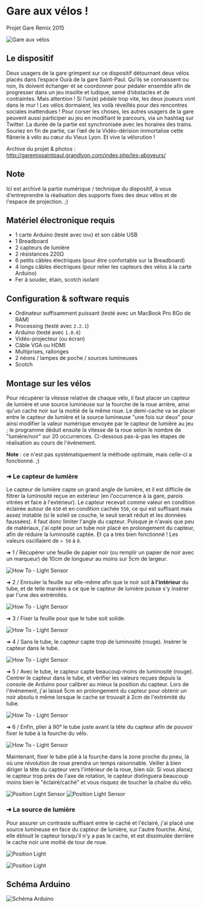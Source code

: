 # Gare aux vélos !
Projet Gare Remix 2015

![Gare aux vélos](http://garemixsaintpaul.grandlyon.com/wp-content/uploads/2015/04/GR_velorution.jpg)

## Le dispositif

Deux usagers de la gare grimpent sur ce dispositif détournant deux vélos placés dans l’espace Ourà de la gare Saint-Paul. Qu’ils se connaissent ou non, ils doivent échanger et se coordonner pour pédaler ensemble afin de progresser dans un jeu insolite et ludique, semé d’obstacles et de contraintes. Mais attention ! Si l’un(e) pédale trop vite, les deux joueurs vont dans le mur ! Les vélos dormaient, les voilà réveillés pour des rencontres sociales inattendues ! Pour corser les choses, les autres usagers de la gare peuvent aussi participer au jeu en modifiant le parcours, via un hashtag sur Twitter. La durée de la partie est synchronisée avec les horaires des trains. Souriez en fin de partie, car l’œil de la Vidéo-dérision immortalise cette flânerie à vélo au cœur du Vieux Lyon. Et vive la vélorution !

Archive du projet & photos :
http://garemixsaintpaul.grandlyon.com/index.php/les-aboyeurs/

## Note

Ici est archivé la partie numérique / technique du dispositif, à vous d'entreprendre la réalisation des supports fixes des deux vélos et de l'espace de projection. ;)


## Matériel électronique requis

  * 1 carte Arduino (testé avec `Uno`) et son câble USB
  * 1 Breadboard
  * 2 capteurs de lumière
  * 2 résistances 220Ω
  * 6 petits câbles électriques (pour être confortable sur la Breadboard)
  * 4 longs câbles électriques (pour relier les capteurs des vélos à la carte Arduino)
  * Fer à souder, étain, scotch isolant


## Configuration & software requis

  * Ordinateur suffisamment puissant (testé avec un MacBook Pro 8Go de RAM)
  * Processing (testé avec `2.2.1`)
  * Arduino (testé avec `1.0.6`)
  * Vidéo-projecteur (ou écran)
  * Câble VGA ou HDMI
  * Multiprises, rallonges
  * 2 néons / lampes de poche / sources lumineuses
  * Scotch

## Montage sur les vélos

Pour récupérer la vitesse relative de chaque vélo, il faut placer un capteur de lumière et une source lumineuse sur la fourche de la roue arrière, ainsi qu'un cache noir sur la moitié de la même roue. Le demi-cache va se placer entre le capteur de lumière et la source lumineuse "une fois sur deux" pour ainsi modifier la valeur numérique envoyée par le capteur de lumière au jeu ; le programme déduit ensuite la vitesse de la roue selon le nombre de "lumière/noir" sur 20 occurrences. Ci-dessous pas-à-pas les étapes de réalisation au cours de l'événement.

**Note** : ce n'est pas systématiquement la méthode optimale, mais celle-ci a fonctionné. ;) 

### ➜ Le capteur de lumière

Le capteur de lumière capte un grand angle de lumière, et il est difficile de filtrer la luminosité reçue en extérieur (en l'occurrence à la gare, parois vitrées et face à l'extérieur). Le capteur recevait comme valeur en condition éclairée autour de `650` et en condition cachée `550`, ce qui est suffisant mais assez instable (si le soleil se couche, le seuil serait réduit et les données faussées). Il faut donc limiter l'angle du capteur. Puisque je n'avais que peu de matériaux, j'ai opté pour un tube noir placé en prolongement du capteur, afin de réduire la luminosité captée. Et ça a très bien fonctionné ! Les valeurs oscillaient de `> 50` à `0`.

➜ 1 / Récupérer une feuille de papier noir (ou remplir un papier de noir avec un marqueur) de 10cm de longueur au moins sur 5cm de largeur.

![How To - Light Sensor](Ressources/HowTo_LightSensor1.png)

➜ 2 / Enrouler la feuille sur elle-même afin que le noir soit **à l'intérieur** du tube, et de telle manière à ce que le capteur de lumière puisse s'y insérer par l'une des extrémités.

![How To - Light Sensor](Ressources/HowTo_LightSensor2.png)

➜ 3 / Fixer la feuille pour que le tube soit solide.

![How To - Light Sensor](Ressources/HowTo_LightSensor3.png)

➜ 4 / Sans le tube, le capteur capte trop de luminosité (rouge). Insérer le capteur dans le tube.

![How To - Light Sensor](Ressources/HowTo_LightSensor4.png)

➜ 5 / Avec le tube, le capteur capte beaucoup moins de luminosité (rouge). Centrer le capteur dans le tube, et vérifier les valeurs reçues depuis la console de Arduino pour calibrer au mieux la position du capteur. Lors de l'événement, j'ai laissé 5cm en prolongement du capteur pour obtenir un noir absolu `0` même lorsque le cache se trouvait à 2cm de l'extrémité du tube.

![How To - Light Sensor](Ressources/HowTo_LightSensor5.png)

➜ 6 / Enfin, plier à 90° le tube juste avant la tête du capteur afin de pouvoir fixer le tube à la fourche du vélo.

![How To - Light Sensor](Ressources/HowTo_LightSensor6.png)

Maintenant, fixer le tube plié à la fourche dans la zone proche du pneu, là où une révolution de roue prendra un temps raisonnable. Veiller à bien diriger la tête du capteur vers l'intérieur de la roue, bien sûr. Si vous placez le capteur trop près de l'axe de rotation, le capteur distinguera beaucoup moins bien le "éclairé/caché" et vous risquez de toucher la chaîne du vélo.

![Position Light Sensor](Ressources/PositionLightSensor_Profil.png)
![Position Light Sensor](Ressources/PositionLightSensor.png)


### ➜ La source de lumière

Pour assurer un contraste suffisant entre le caché et l'éclairé, j'ai placé une source lumineuse en face du capteur de lumière, sur l'autre fourche. Ainsi, elle éblouit le capteur lorsqu'il n'y a pas le cache, et est dissimulée derrière le cache noir une moitié de tour de roue.

![Position Light](Ressources/PositionLight.png)

![Position Light](Ressources/PositionLight2.png)



## Schéma Arduino

![Schéma Arduino](Arduino/Schema.png)

